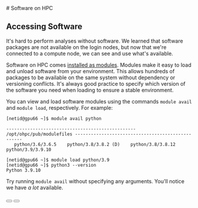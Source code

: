 <link rel="stylesheet" href="../../assets/stylesheets/buttons.css">
# Software on HPC

## Accessing Software
It's hard to perform analyses without software. We learned that software packages are not available on the login nodes, but now that we're connected to a compute node, we can see and use what's available. 

Software on HPC comes [installed as modules](../../software/modules/). Modules make it easy to load and unload software from your environment. This allows hundreds of packages to be available on the same system without dependency or versioning conflicts. It's always good practice to specify which version of the software you need when loading to ensure a stable environment.

You can view and load software modules using the commands ```module avail``` and ```module load```, respectively. For example:

```
[netid@gpu66 ~]$ module avail python
 
------------------------------------------------- /opt/ohpc/pub/modulefiles --------------------------------------------------
   python/3.6/3.6.5    python/3.8/3.8.2 (D)    python/3.8/3.8.12    python/3.9/3.9.10
 
[netid@gpu66 ~]$ module load python/3.9
[netid@gpu66 ~]$ python3 --version
Python 3.9.10
```

Try running ```module avail``` without specifying any arguments. You'll notice we have *a lot* available.


<html>
<div class="button-container">
    <a href="/quick_start/accessing_compute/"><button class="left-button"></button></a>
    <a href="/quick_start/summary/"><button class="right-button"></button></a>
</div>
</html>